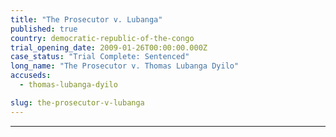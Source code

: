 ```yaml
---
title: "The Prosecutor v. Lubanga"
published: true
country: democratic-republic-of-the-congo
trial_opening_date: 2009-01-26T00:00:00.000Z
case_status: "Trial Complete: Sentenced"
long_name: "The Prosecutor v. Thomas Lubanga Dyilo"
accuseds:
  - thomas-lubanga-dyilo

slug: the-prosecutor-v-lubanga
---
```


---
